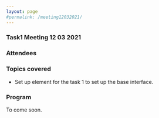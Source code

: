 ```yaml
---
layout: page
#permalink: /meeting12032021/
---
```


### Task1 Meeting 12 03 2021

### Attendees

### Topics covered

- Set up element for the task 1 to set up the base interface.

### Program

To come soon.
